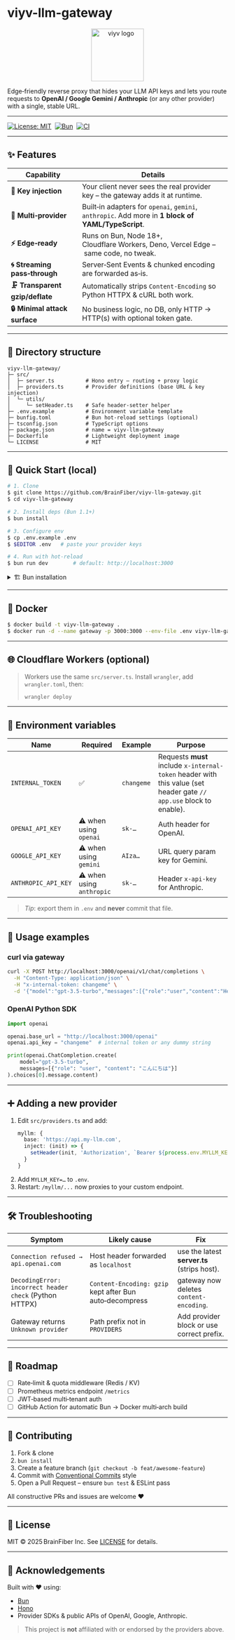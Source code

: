 # viyv-llm-gateway

<p align="center">
  <img src="https://raw.githubusercontent.com/BrainFiber/.assets/images/viyv_logo.png" width="120" alt="viyv logo"/>
</p>

Edge‑friendly reverse proxy that hides your LLM API keys and lets you route requests to **OpenAI / Google Gemini / Anthropic** (or any other provider) with a single, stable URL.

---

[![License: MIT](https://img.shields.io/badge/License-MIT-blue.svg)](LICENSE) 
[![Bun](https://img.shields.io/badge/Bun-v1.1+-black?logo=bun)](https://bun.sh) 
[![CI](https://github.com/BrainFiber/viyv-llm-gateway/actions/workflows/ci.yml/badge.svg)](../../actions/workflows/ci.yml)

---

## ✨ Features

| Capability | Details |
|-------------|---------|
| **🔑 Key injection** | Your client never sees the real provider key – the gateway adds it at runtime. |
| **📡 Multi‑provider** | Built‑in adapters for `openai`, `gemini`, `anthropic`. Add more in **1 block of YAML/TypeScript**. |
| **⚡ Edge‑ready** | Runs on Bun, Node 18+, Cloudflare Workers, Deno, Vercel Edge – same code, no tweak. |
| **🌀 Streaming pass‑through** | Server‑Sent Events & chunked encoding are forwarded as‑is. |
| **🗜 Transparent gzip/deflate** | Automatically strips `Content‑Encoding` so Python HTTPX & cURL both work. |
| **🔒 Minimal attack surface** | No business logic, no DB, only HTTP → HTTP(s) with optional token gate. |

---

## 📂 Directory structure

```
viyv-llm-gateway/
├─ src/
│  ├─ server.ts          # Hono entry – routing + proxy logic
│  ├─ providers.ts       # Provider definitions (base URL & key injection)
│  └─ utils/
│     └─ setHeader.ts    # Safe header‑setter helper
├─ .env.example          # Environment variable template
├─ bunfig.toml           # Bun hot‑reload settings (optional)
├─ tsconfig.json         # TypeScript options
├─ package.json          # name = viyv-llm-gateway
├─ Dockerfile            # Lightweight deployment image
└─ LICENSE               # MIT
```

---

## 🚀 Quick Start (local)

```bash
# 1. Clone
$ git clone https://github.com/BrainFiber/viyv-llm-gateway.git
$ cd viyv-llm-gateway

# 2. Install deps (Bun 1.1+)
$ bun install

# 3. Configure env
$ cp .env.example .env
$ $EDITOR .env   # paste your provider keys

# 4. Run with hot‑reload
$ bun run dev        # default: http://localhost:3000
```

<details>
<summary>🏗 Bun installation</summary>

```bash
# Homebrew (Apple Silicon / Intel)
brew tap oven-sh/bun
brew install bun

# or official script
curl -fsSL https://bun.sh/install | bash
```
</details>

---

## 🐳 Docker

```bash
$ docker build -t viyv-llm-gateway .
$ docker run -d --name gateway -p 3000:3000 --env-file .env viyv-llm-gateway
```

---

## 🌐 Cloudflare Workers (optional)

> Workers use the same `src/server.ts`. Install `wrangler`, add `wrangler.toml`, then:
>
> ```bash
> wrangler deploy
> ```

---

## 🔧 Environment variables

| Name | Required | Example | Purpose |
|------|----------|---------|---------|
| `INTERNAL_TOKEN` | ✅ | `changeme` | Requests **must** include `x‑internal-token` header with this value (set header gate `// app.use` block to enable). |
| `OPENAI_API_KEY` | ⚠️ when using `openai` | `sk‑…` | Auth header for OpenAI. |
| `GOOGLE_API_KEY` | ⚠️ when using `gemini` | `AIza…` | URL query param key for Gemini. |
| `ANTHROPIC_API_KEY` | ⚠️ when using `anthropic` | `sk‑…` | Header `x-api-key` for Anthropic. |

> *Tip*: export them in `.env` and **never** commit that file.

---

## 🏁 Usage examples

### curl via gateway

```bash
curl -X POST http://localhost:3000/openai/v1/chat/completions \
  -H "Content-Type: application/json" \
  -H "x-internal-token: changeme" \
  -d '{"model":"gpt-3.5-turbo","messages":[{"role":"user","content":"Hello"}]}'
```

### OpenAI Python SDK

```python
import openai

openai.base_url = "http://localhost:3000/openai"
openai.api_key = "changeme"  # internal token or any dummy string

print(openai.ChatCompletion.create(
    model="gpt-3.5-turbo",
    messages=[{"role": "user", "content": "こんにちは"}]
).choices[0].message.content)
```

---

## ➕ Adding a new provider

1. Edit `src/providers.ts` and add:
   ```ts
   myllm: {
     base: 'https://api.my‑llm.com',
     inject: (init) => {
       setHeader(init, 'Authorization', `Bearer ${process.env.MYLLM_KEY!}`)
     }
   }
   ```
2. Add `MYLLM_KEY=…` to `.env`.
3. Restart: `/myllm/...` now proxies to your custom endpoint.

---

## 🛠 Troubleshooting

| Symptom | Likely cause | Fix |
|---------|--------------|-----|
| `Connection refused → api.openai.com` | Host header forwarded as `localhost` | use the latest **server.ts** (strips host). |
| `DecodingError: incorrect header check` (Python HTTPX) | `Content‑Encoding: gzip` kept after Bun auto‑decompress | gateway now deletes `content-encoding`. |
| Gateway returns `Unknown provider` | Path prefix not in `PROVIDERS` | Add provider block or use correct prefix. |

---

## 🔮 Roadmap

- [ ] Rate‑limit & quota middleware (Redis / KV)
- [ ] Prometheus metrics endpoint `/metrics`
- [ ] JWT‑based multi‑tenant auth
- [ ] GitHub Action for automatic Bun → Docker multi‑arch build

---

## 🤝 Contributing

1. Fork & clone
2. `bun install`
3. Create a feature branch (`git checkout -b feat/awesome-feature`)
4. Commit with [Conventional Commits](https://www.conventionalcommits.org/) style
5. Open a Pull Request – ensure `bun test` & ESLint pass

All constructive PRs and issues are welcome ♥

---

## 📝 License

MIT © 2025 BrainFiber Inc. See [LICENSE](LICENSE) for details.

---

## 🙏 Acknowledgements

Built with ❤️ using:

- [Bun](https://bun.sh)
- [Hono](https://hono.dev)
- Provider SDKs & public APIs of OpenAI, Google, Anthropic.

> This project is **not** affiliated with or endorsed by the providers above.

